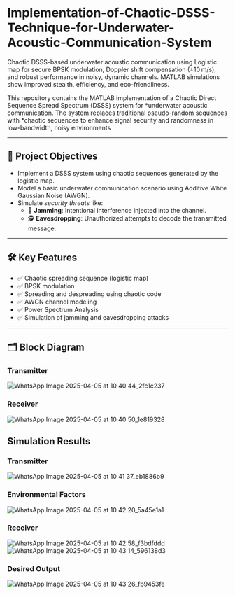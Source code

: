 # Implementation-of-Chaotic-DSSS-Technique-for-Underwater-Acoustic-Communication-System
Chaotic DSSS-based underwater acoustic communication using Logistic map for secure BPSK modulation, Doppler shift compensation (±10 m/s), and robust performance in noisy, dynamic channels. MATLAB simulations show improved stealth, efficiency, and eco-friendliness.

This repository contains the MATLAB implementation of a Chaotic Direct Sequence Spread Spectrum (DSSS) system for *underwater acoustic communication. The system replaces traditional pseudo-random sequences with *chaotic sequences to enhance signal security and randomness in low-bandwidth, noisy environments

---

## 🎯 Project Objectives

- Implement a DSSS system using chaotic sequences generated by the logistic map.
- Model a basic underwater communication scenario using Additive White Gaussian Noise (AWGN).
- Simulate *security threats* like:
  - 📡 **Jamming**: Intentional interference injected into the channel.
  - 🕵️ **Eavesdropping**: Unauthorized attempts to decode the transmitted message.

---

## 🛠 Key Features

- ✅ Chaotic spreading sequence (logistic map)  
- ✅ BPSK modulation  
- ✅ Spreading and despreading using chaotic code  
- ✅ AWGN channel modeling
- ✅ Power Spectrum Analysis 
- ✅ Simulation of jamming and eavesdropping attacks  

---

## 🗂 Block Diagram
### Transmitter 
![WhatsApp Image 2025-04-05 at 10 40 44_2fc1c237](https://github.com/user-attachments/assets/a7b26316-a5de-4f06-b1a4-8eb43dc6fc4e)
### Receiver
![WhatsApp Image 2025-04-05 at 10 40 50_1e819328](https://github.com/user-attachments/assets/c425d94d-78c9-4903-9498-ce557d650d6d)

## Simulation Results
### Transmitter
![WhatsApp Image 2025-04-05 at 10 41 37_eb1886b9](https://github.com/user-attachments/assets/edc33a70-5b33-41f2-ad15-db035891627d)

### Environmental Factors
![WhatsApp Image 2025-04-05 at 10 42 20_5a45e1a1](https://github.com/user-attachments/assets/1e85ef4f-e0d8-4797-a625-06577a041b08)

### Receiver
![WhatsApp Image 2025-04-05 at 10 42 58_f3bdfddd](https://github.com/user-attachments/assets/f46e4deb-379f-42e2-9ead-0be9c62b1c48)
![WhatsApp Image 2025-04-05 at 10 43 14_596138d3](https://github.com/user-attachments/assets/50620fe1-bbbe-4fe5-9b18-1f95a25328a8)

### Desired Output
![WhatsApp Image 2025-04-05 at 10 43 26_fb9453fe](https://github.com/user-attachments/assets/c237d909-55ee-4a76-973b-0d1b6a3318d8)


